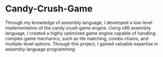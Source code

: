 # Candy-Crush-Game
Through my knowledge of assembly language, I developed a low-level implementation of the candy crush game engine. Using x86 assembly language, I created a highly optimized game engine capable of handling complex game mechanics, such as tile matching, combo chains, and multiple-level options. Through this project, I gained valuable expertise in assembly language
programming.
